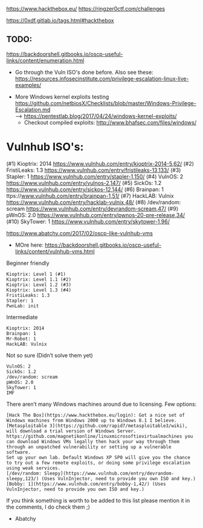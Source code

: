 https://www.hackthebox.eu/
https://ringzer0ctf.com/challenges



https://0xdf.gitlab.io/tags.html#hackthebox



TODO:
----

https://backdoorshell.gitbooks.io/oscp-useful-links/content/enumeration.html





* Go through the Vuln ISO's done before.
  Also see these: https://resources.infosecinstitute.com/privilege-escalation-linux-live-examples/  


- More Windows kernel exploits testing
  https://github.com/netbiosX/Checklists/blob/master/Windows-Privilege-Escalation.md  
    --> https://pentestlab.blog/2017/04/24/windows-kernel-exploits/  
  * Checkout compiled exploits: http://www.bhafsec.com/files/windows/



# Vulnhub ISO's:

(#1) Kioptrix: 2014 https://www.vulnhub.com/entry/kioptrix-2014-5,62/
(#2) FristiLeaks: 1.3 https://www.vulnhub.com/entry/fristileaks-13,133/
(#3) Stapler: 1 https://www.vulnhub.com/entry/stapler-1,150/
(#4) VulnOS: 2 https://www.vulnhub.com/entry/vulnos-2,147/
(#5) SickOs: 1.2 https://www.vulnhub.com/entry/sickos-12,144/
(#6) Brainpan: 1 ttps://www.vulnhub.com/entry/brainpan-1,51/
(#7) HackLAB: Vulnix https://www.vulnhub.com/entry/hacklab-vulnix,48/
(#8) /dev/random: scream https://www.vulnhub.com/entry/devrandom-scream,47/
(#9) pWnOS: 2.0 https://www.vulnhub.com/entry/pwnos-20-pre-release,34/
(#10) SkyTower: 1 https://www.vulnhub.com/entry/skytower-1,96/

https://www.abatchy.com/2017/02/oscp-like-vulnhub-vms


* MOre here: https://backdoorshell.gitbooks.io/oscp-useful-links/content/vulnhub-vms.html


Beginner friendly

    Kioptrix: Level 1 (#1)
    Kioptrix: Level 1.1 (#2)
    Kioptrix: Level 1.2 (#3)
    Kioptrix: Level 1.3 (#4)
    FristiLeaks: 1.3
    Stapler: 1
    PwnLab: init

Intermediate

    Kioptrix: 2014
    Brainpan: 1
    Mr-Robot: 1
    HackLAB: Vulnix

Not so sure (Didn’t solve them yet)

    VulnOS: 2
    SickOs: 1.2
    /dev/random: scream
    pWnOS: 2.0
    SkyTower: 1
    IMF

There aren’t many Windows machines around due to licensing. Few options:

    [Hack The Box](https://www.hackthebox.eu/login): Got a nice set of Windows machines from Windows 2000 up to Windows 8.1 I believe.
    [Metasploitable 3](https://github.com/rapid7/metasploitable3/wiki), will download a trial version of Windows Server.
    https://github.com/magnetikonline/linuxmicrosoftievirtualmachines you can download Windows VMs legally then hack your way through them through an unpatched vulnerability or setting up a vulnerable software.
    Set up your own lab. Default Windows XP SP0 will give you the chance to try out a few remote exploits, or doing some privilege escalation using weak services.
    [/dev/random: Sleepy](https://www.vulnhub.com/entry/devrandom-sleepy,123/) (Uses VulnInjector, need to provide you own ISO and key.)
    [Bobby: 1](https://www.vulnhub.com/entry/bobby-1,42/) (Uses VulnInjector, need to provide you own ISO and key.)

If you think something is worth to be added to this list please mention it in the comments, I do check them ;)

- Abatchy

